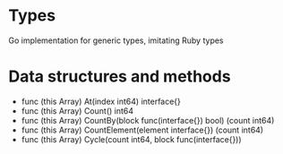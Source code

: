 # Types

Go implementation for generic types, imitating Ruby types

# Data structures and methods

* func (this Array) At(index int64) interface{}
* func (this Array) Count() int64
* func (this Array) CountBy(block func(interface{}) bool) (count int64)
* func (this Array) CountElement(element interface{}) (count int64)
* func (this Array) Cycle(count int64, block func(interface{}))
